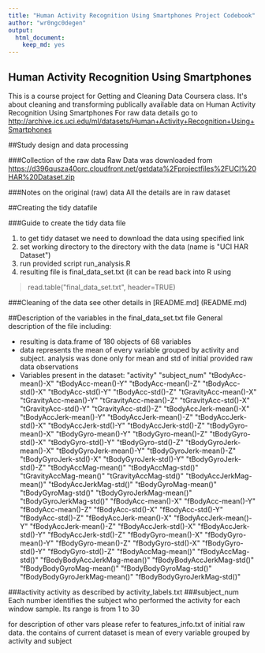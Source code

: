 ```yaml
---
title: "Human Activity Recognition Using Smartphones Project Codebook"
author: "wr0ngc0degen"
output:
  html_document:
    keep_md: yes
---
```


## Human Activity Recognition Using Smartphones
This is a course project for Getting and Cleaning Data Coursera class.
It's about cleaning and transforming publically available data on Human Activity Recognition Using Smartphones
For raw data details go to http://archive.ics.uci.edu/ml/datasets/Human+Activity+Recognition+Using+Smartphones

##Study design and data processing

###Collection of the raw data
Raw Data was downloaded from https://d396qusza40orc.cloudfront.net/getdata%2Fprojectfiles%2FUCI%20HAR%20Dataset.zip

###Notes on the original (raw) data 
All the details are in raw dataset

##Creating the tidy datafile

###Guide to create the tidy data file
1. to get tidy dataset we need to download the data using specified link
2. set working directory to the directory with the data (name is "UCI HAR Dataset")
3. run provided script run_analysis.R
4. resulting file is final_data_set.txt (it can be read back into R using 
>read.table("final_data_set.txt", header=TRUE)

###Cleaning of the data
see other details in [README.md] (README.md)

##Description of the variables in the final_data_set.txt file
General description of the file including:
 - resulting is data.frame of 180 objects of 68 variables
 - data represents the mean of every variable grouped by activity and subject. analysis was done only for mean and std of initial provided raw data observations
 - Variables present in the dataset: "activity" "subject_num" "tBodyAcc-mean()-X" "tBodyAcc-mean()-Y" "tBodyAcc-mean()-Z" "tBodyAcc-std()-X" "tBodyAcc-std()-Y" "tBodyAcc-std()-Z" "tGravityAcc-mean()-X" "tGravityAcc-mean()-Y" "tGravityAcc-mean()-Z" "tGravityAcc-std()-X" "tGravityAcc-std()-Y" "tGravityAcc-std()-Z" "tBodyAccJerk-mean()-X" "tBodyAccJerk-mean()-Y" "tBodyAccJerk-mean()-Z" "tBodyAccJerk-std()-X" "tBodyAccJerk-std()-Y" "tBodyAccJerk-std()-Z" "tBodyGyro-mean()-X" "tBodyGyro-mean()-Y" "tBodyGyro-mean()-Z" "tBodyGyro-std()-X" "tBodyGyro-std()-Y" "tBodyGyro-std()-Z" "tBodyGyroJerk-mean()-X" "tBodyGyroJerk-mean()-Y" "tBodyGyroJerk-mean()-Z" "tBodyGyroJerk-std()-X" "tBodyGyroJerk-std()-Y" "tBodyGyroJerk-std()-Z" "tBodyAccMag-mean()" "tBodyAccMag-std()" "tGravityAccMag-mean()" "tGravityAccMag-std()" "tBodyAccJerkMag-mean()" "tBodyAccJerkMag-std()" "tBodyGyroMag-mean()" "tBodyGyroMag-std()" "tBodyGyroJerkMag-mean()" "tBodyGyroJerkMag-std()" "fBodyAcc-mean()-X" "fBodyAcc-mean()-Y" "fBodyAcc-mean()-Z" "fBodyAcc-std()-X" "fBodyAcc-std()-Y" "fBodyAcc-std()-Z" "fBodyAccJerk-mean()-X" "fBodyAccJerk-mean()-Y" "fBodyAccJerk-mean()-Z" "fBodyAccJerk-std()-X" "fBodyAccJerk-std()-Y" "fBodyAccJerk-std()-Z" "fBodyGyro-mean()-X" "fBodyGyro-mean()-Y" "fBodyGyro-mean()-Z" "fBodyGyro-std()-X" "fBodyGyro-std()-Y" "fBodyGyro-std()-Z" "fBodyAccMag-mean()" "fBodyAccMag-std()" "fBodyBodyAccJerkMag-mean()" "fBodyBodyAccJerkMag-std()" "fBodyBodyGyroMag-mean()" "fBodyBodyGyroMag-std()" "fBodyBodyGyroJerkMag-mean()" "fBodyBodyGyroJerkMag-std()"

###activity
activity as described by activity_labels.txt
###subject_num
Each number identifies the subject who performed the activity for each window sample. Its range is from 1 to 30

for description of other vars please refer to features_info.txt of initial raw data. the contains of current dataset is mean of every variable grouped by activity and subject
